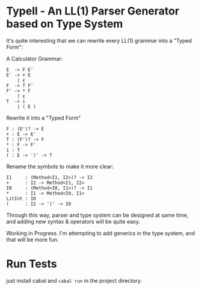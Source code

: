 
# Typell - An LL(1) Parser Generator based on Type System

It's quite interesting that we can rewrite every LL(1) grammar into a "Typed Form":

A Calculator Grammar:

```
E  -> F E'
E' -> + E
    | ε
F  -> T F'
F' -> * F
    | ε
T  -> i
    | ( E )
```

Rewrite it into a "Typed Form"

```
F : (E')? -> E
+ : E -> E'
T : (F')? -> F
* : F -> F'
i : T
( : E -> ')' -> T
```

Rename the symbols to make it more clear:

```
I1     : (Method<I1, I2>)? -> I2
+      : I2 -> Method<I1, I2>
I0     : (Method<I0, I1>)? -> I1
*      : I1 -> Method<I0, I1>
LitInt : I0
(      : I2 -> ')' -> I0
```

Through this way, parser and type system can be designed at same time, and adding new syntax & operators will be quite easy.

Working in Progress. I'm attempting to add generics in the type system, and that will be more fun.


# Run Tests

just install cabal and `cabal run` in the project directory.
